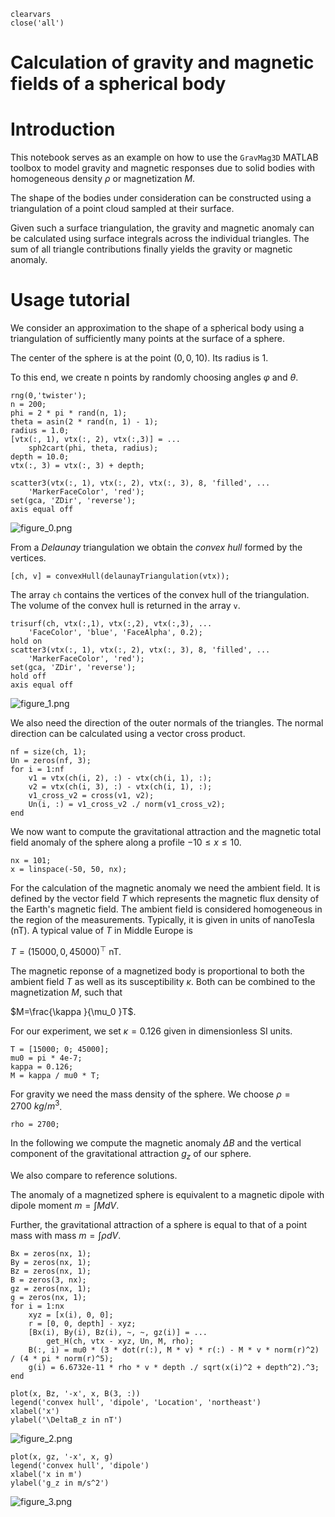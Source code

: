 ```matlab:Code
clearvars
close('all')
```

# Calculation of gravity and magnetic fields of a spherical body
# Introduction

This notebook serves as an example on how to use the `GravMag3D` MATLAB toolbox to model gravity and magnetic responses due to solid bodies with homogeneous density $\rho$ or magnetization $M$.

The shape of the bodies under consideration can be constructed using a triangulation of a point cloud sampled at their surface.

Given such a surface triangulation, the gravity and magnetic anomaly can be calculated using surface integrals across the individual triangles. The sum of all triangle contributions finally yields the gravity or magnetic anomaly.

# Usage tutorial

We consider an approximation to the shape of a spherical body using a triangulation of sufficiently many points at the surface of a sphere.

The center of the sphere is at the point $(0,0,10)$. Its radius is $1$.

To this end, we create n points by randomly choosing angles $\varphi$  and $\theta$.

```matlab:Code
rng(0,'twister');
n = 200;
phi = 2 * pi * rand(n, 1);
theta = asin(2 * rand(n, 1) - 1);
radius = 1.0;
[vtx(:, 1), vtx(:, 2), vtx(:,3)] = ...
    sph2cart(phi, theta, radius);
depth = 10.0;
vtx(:, 3) = vtx(:, 3) + depth;
```

```matlab:Code
scatter3(vtx(:, 1), vtx(:, 2), vtx(:, 3), 8, 'filled', ...
    'MarkerFaceColor', 'red');
set(gca, 'ZDir', 'reverse');
axis equal off
```

![figure_0.png](example_01_images/figure_0.png)

From a *Delaunay* triangulation we obtain the *convex hull* formed by the vertices.

```matlab:Code
[ch, v] = convexHull(delaunayTriangulation(vtx));
```

The array `ch` contains the vertices of the convex hull of the triangulation. The volume of the convex hull is returned in the array `v`.

```matlab:Code
trisurf(ch, vtx(:,1), vtx(:,2), vtx(:,3), ...
    'FaceColor', 'blue', 'FaceAlpha', 0.2);
hold on
scatter3(vtx(:, 1), vtx(:, 2), vtx(:, 3), 8, 'filled', ...
    'MarkerFaceColor', 'red');
set(gca, 'ZDir', 'reverse');
hold off
axis equal off
```

![figure_1.png](example_01_images/figure_1.png)

We also need the direction of the outer normals of the triangles. The normal direction can be calculated using a vector cross product.

```matlab:Code
nf = size(ch, 1);
Un = zeros(nf, 3);
for i = 1:nf
    v1 = vtx(ch(i, 2), :) - vtx(ch(i, 1), :);
    v2 = vtx(ch(i, 3), :) - vtx(ch(i, 1), :);
    v1_cross_v2 = cross(v1, v2);
    Un(i, :) = v1_cross_v2 ./ norm(v1_cross_v2);
end
```

We now want to compute the gravitational attraction and the magnetic total field anomaly of the sphere along a profile $-10\le x\le 10$.

```matlab:Code
nx = 101;
x = linspace(-50, 50, nx);
```

For the calculation of the magnetic anomaly we need the ambient field. It is defined by the vector field $T$ which represents the magnetic flux density of the Earth's magnetic field. The ambient field is considered homogeneous in the region of the measurements. Typically, it is given in units of nanoTesla (nT). A typical value of $T$ in Middle Europe is

$T=(15000,0,45000)^{\top }$ nT.

The magnetic reponse of a magnetized body is proportional to both the ambient field $T$ as well as its susceptibility $\kappa$. Both can be combined to the magnetization $M$, such that

$M=\frac{\kappa }{\mu_0 }T$.

For our experiment, we set $\kappa =0.126$ given in dimensionless SI units.

```matlab:Code
T = [15000; 0; 45000];
mu0 = pi * 4e-7;
kappa = 0.126;
M = kappa / mu0 * T;
```

For gravity we need the mass density of the sphere. We choose $\rho =2700~kg/m^3$.

```matlab:Code
rho = 2700;
```

In the following we compute the magnetic anomaly $\Delta B$ and the vertical component of the gravitational attraction $g_z$ of our sphere.

We also compare to reference solutions.

The anomaly of a magnetized sphere is equivalent to a magnetic dipole with dipole moment $m=\int MdV$.

Further, the gravitational attraction of a sphere is equal to that of a point mass with mass $m=\int \rho dV$.

```matlab:Code
Bx = zeros(nx, 1);
By = zeros(nx, 1);
Bz = zeros(nx, 1);
B = zeros(3, nx);
gz = zeros(nx, 1);
g = zeros(nx, 1);
for i = 1:nx
    xyz = [x(i), 0, 0];
    r = [0, 0, depth] - xyz;
    [Bx(i), By(i), Bz(i), ~, ~, gz(i)] = ...
        get_H(ch, vtx - xyz, Un, M, rho);
    B(:, i) = mu0 * (3 * dot(r(:), M * v) * r(:) - M * v * norm(r)^2) / (4 * pi * norm(r)^5);
    g(i) = 6.6732e-11 * rho * v * depth ./ sqrt(x(i)^2 + depth^2).^3;
end
```

```matlab:Code
plot(x, Bz, '-x', x, B(3, :))
legend('convex hull', 'dipole', 'Location', 'northeast')
xlabel('x')
ylabel('\DeltaB_z in nT')
```

![figure_2.png](example_01_images/figure_2.png)

```matlab:Code
plot(x, gz, '-x', x, g)
legend('convex hull', 'dipole')
xlabel('x in m')
ylabel('g_z in m/s^2')
```

![figure_3.png](example_01_images/figure_3.png)
